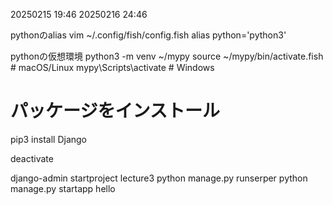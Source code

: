 20250215 19:46
20250216 24:46

pythonのalias
vim ~/.config/fish/config.fish
alias python='python3'

pythonの仮想環境
python3 -m venv ~/mypy
source ~/mypy/bin/activate.fish # macOS/Linux
mypy\Scripts\activate     # Windows

# パッケージをインストール
pip3 install Django

deactivate


django-admin startproject lecture3
python manage.py runserper
python manage.py startapp hello



